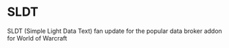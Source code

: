 # SLDT
SLDT (Simple Light Data Text) fan update for the popular data broker addon for World of Warcraft
